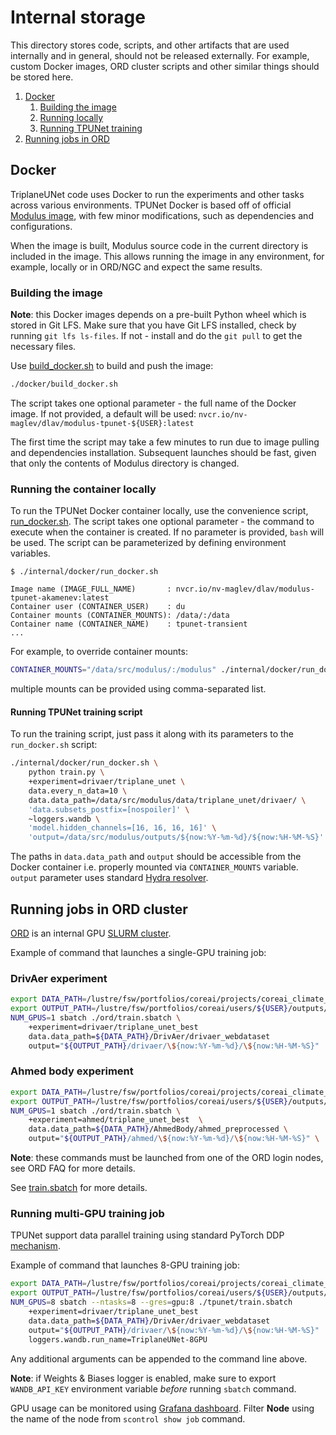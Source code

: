 # Internal storage

This directory stores code, scripts, and other artifacts that are used internally
and in general, should not be released externally. For example, custom Docker images,
ORD cluster scripts and other similar things should be stored here.

1. [Docker](#docker)
    1. [Building the image](#building-the-image)
    2. [Running locally](#running-the-container-locally)
    3. [Running TPUNet training](#running-tpunet-training-script)
2. [Running jobs in ORD](#running-jobs-in-ord-cluster)

## Docker

TriplaneUNet code uses Docker to run the experiments and other tasks
across various environments.
TPUNet Docker is based off of official [Modulus image](https://catalog.ngc.nvidia.com/orgs/nvidia/teams/modulus/containers/modulus/tags),
with few minor modifications, such as dependencies and configurations.

When the image is built, Modulus source code in the current directory
is included in the image. This allows running the image in any environment,
for example, locally or in ORD/NGC and expect the same results.

### Building the image

**Note**: this Docker images depends on a pre-built Python wheel which is stored in Git LFS.
Make sure that you have Git LFS installed, check by running `git lfs ls-files`.
If not - install and do the `git pull` to get the necessary files.

Use [build_docker.sh](./docker/build_docker.sh) to build and push the image:

```bash
./docker/build_docker.sh
```

The script takes one optional parameter - the full name of the Docker image.
If not provided, a default will be used: `nvcr.io/nv-maglev/dlav/modulus-tpunet-${USER}:latest`

The first time the script may take a few minutes to run due to image pulling
and dependencies installation. Subsequent launches should be fast, given that only the
contents of Modulus directory is changed.

### Running the container locally

To run the TPUNet Docker container locally, use the convenience script,
[run_docker.sh](./docker/run_docker.sh). The script takes one optional
parameter - the command to execute when the container is created.
If no parameter is provided, `bash` will be used.
The script can be parameterized by defining environment variables.

```text
$ ./internal/docker/run_docker.sh

Image name (IMAGE_FULL_NAME)       : nvcr.io/nv-maglev/dlav/modulus-tpunet-akamenev:latest
Container user (CONTAINER_USER)    : du
Container mounts (CONTAINER_MOUNTS): /data/:/data
Container name (CONTAINER_NAME)    : tpunet-transient
...
```

For example, to override container mounts:

```bash
CONTAINER_MOUNTS="/data/src/modulus/:/modulus" ./internal/docker/run_docker.sh
```

multiple mounts can be provided using comma-separated list.

#### Running TPUNet training script

To run the training script, just pass it along with its parameters
to the `run_docker.sh` script:

```bash
./internal/docker/run_docker.sh \
    python train.py \
    +experiment=drivaer/triplane_unet \
    data.every_n_data=10 \
    data.data_path=/data/src/modulus/data/triplane_unet/drivaer/ \
    'data.subsets_postfix=[nospoiler]' \
    ~loggers.wandb \
    'model.hidden_channels=[16, 16, 16, 16]' \
    'output=/data/src/modulus/outputs/${now:%Y-%m-%d}/${now:%H-%M-%S}'
```

The paths in `data.data_path` and `output` should be accessible from the Docker container
i.e. properly mounted via `CONTAINER_MOUNTS` variable. `output` parameter uses standard
[Hydra resolver](https://hydra.cc/docs/configure_hydra/intro/#resolvers-provided-by-hydra).

## Running jobs in ORD cluster

[ORD](https://confluence.nvidia.com/display/HWINFCSSUP/CS-OCI-ORD+FAQ)
is an internal GPU [SLURM cluster](https://slurm.schedmd.com/overview.html).

Example of command that launches a single-GPU training job:

### DrivAer experiment

```bash
export DATA_PATH=/lustre/fsw/portfolios/coreai/projects/coreai_climate_earth2/datasets
export OUTPUT_PATH=/lustre/fsw/portfolios/coreai/users/${USER}/outputs/tpunet
NUM_GPUS=1 sbatch ./ord/train.sbatch \
    +experiment=drivaer/triplane_unet_best                              \
    data.data_path=${DATA_PATH}/DrivAer/drivaer_webdataset              \
    output="${OUTPUT_PATH}/drivaer/\${now:%Y-%m-%d}/\${now:%H-%M-%S}"   \
```

### Ahmed body experiment

```bash
export DATA_PATH=/lustre/fsw/portfolios/coreai/projects/coreai_climate_earth2/datasets
export OUTPUT_PATH=/lustre/fsw/portfolios/coreai/users/${USER}/outputs/tpunet
NUM_GPUS=1 sbatch ./ord/train.sbatch \
    +experiment=ahmed/triplane_unet_best  \
    data.data_path=${DATA_PATH}/AhmedBody/ahmed_preprocessed \
    output="${OUTPUT_PATH}/ahmed/\${now:%Y-%m-%d}/\${now:%H-%M-%S}" \
```

**Note**: these commands must be launched from one of the ORD login nodes,
see ORD FAQ for more details.

See [train.sbatch](./ord/train.sbatch) for more details.

### Running multi-GPU training job

TPUNet support data parallel training using standard PyTorch DDP [mechanism](https://pytorch.org/docs/2.2/generated/torch.nn.parallel.DistributedDataParallel.html#).

Example of command that launches 8-GPU training job:

```bash
export DATA_PATH=/lustre/fsw/portfolios/coreai/projects/coreai_climate_earth2/datasets
export OUTPUT_PATH=/lustre/fsw/portfolios/coreai/users/${USER}/outputs/tpunet
NUM_GPUS=8 sbatch --ntasks=8 --gres=gpu:8 ./tpunet/train.sbatch
    +experiment=drivaer/triplane_unet_best                              \
    data.data_path=${DATA_PATH}/DrivAer/drivaer_webdataset              \
    output="${OUTPUT_PATH}/drivaer/\${now:%Y-%m-%d}/\${now:%H-%M-%S}"   \
    loggers.wandb.run_name=TriplaneUNet-8GPU
```

Any additional arguments can be appended to the command line above.

**Note**: if Weights & Biases logger is enabled, make sure to export `WANDB_API_KEY` environment
variable *before* running `sbatch` command.

GPU usage can be monitored using [Grafana dashboard](https://grafana.nvidia.com/d/fdimc4dtoyfpcf/draco-oci-clusters-dcgm?orgId=10&var-cluster=cs-oci-ord).
Filter **Node** using the name of the node from `scontrol show job` command.
